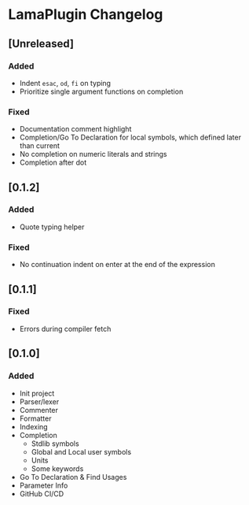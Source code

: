 <!-- Keep a Changelog guide -> https://keepachangelog.com -->

# LamaPlugin Changelog

## [Unreleased]
### Added
- Indent `esac`, `od`, `fi` on typing 
- Prioritize single argument functions on completion

### Fixed
- Documentation comment highlight
- Completion/Go To Declaration for local symbols, which defined later than current
- No completion on numeric literals and strings
- Completion after dot

## [0.1.2]
### Added
- Quote typing helper

### Fixed
- No continuation indent on enter at the end of the expression

## [0.1.1]
### Fixed
- Errors during compiler fetch

## [0.1.0]
### Added
- Init project
- Parser/lexer
- Commenter
- Formatter
- Indexing
- Completion 
   - Stdlib symbols
   - Global and Local user symbols
   - Units
   - Some keywords
- Go To Declaration & Find Usages
- Parameter Info
- GitHub CI/CD